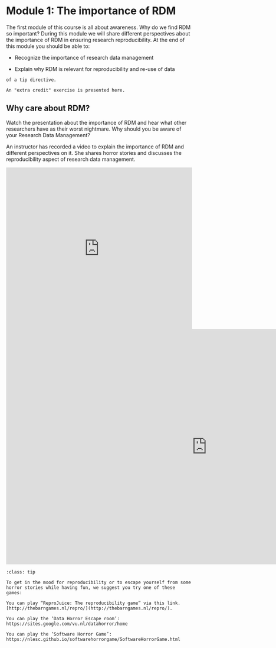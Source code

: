 # Module 1: The importance of RDM
The first module of this course is all about awareness. Why do we find RDM so important? During this module we will share different perspectives about the importance of RDM in ensuring research reproducibility. At the end of this module you should be able to:

-   Recognize the importance of research data management
    
-   Explain why RDM is relevant for reproducibility and re-use of data
    
```{tip} This is an example
of a tip directive.
```
```{admonition} Extra credit
An "extra credit" exercise is presented here.
```

## Why care about RDM?

Watch the presentation about the importance of RDM and hear what other researchers have as their worst nightmare. Why should you be aware of your Research Data Management?

An instructor has recorded a video to explain the importance of RDM and different perspectives on it. She shares horror stories and discusses the reproducibility aspect of research data management.

  
<iframe src="https://collegerama.tudelft.nl/Mediasite/Play/3d2eb68a00e94d92986dfcfd37f30e101d" aria-label="Module 1" width="100%" height="437" frameborder="0" allowfullscreen="allowfullscreen" allow="autoplay *; geolocation *; microphone *; camera *; midi *; encrypted-media *"></iframe><script src="https://tudelft.h5p.com/js/h5p-resizer.js" charset="UTF-8"></script>


<iframe src="https://tudelft.h5p.com/content/1291934694479195817/embed" aria-label="Module 1- Reference" width="1088" height="637" frameborder="0" allowfullscreen="allowfullscreen" allow="autoplay *; geolocation *; microphone *; camera *; midi *; encrypted-media *"></iframe><script src="https://tudelft.h5p.com/js/h5p-resizer.js" charset="UTF-8"></script>

```{admonition} Suggested activity - Are you up for some games?
:class: tip

To get in the mood for reproducibility or to escape yourself from some horror stories while having fun, we suggest you try one of these games:

You can play “ReproJuice: The reproducibility game” via this link. [http://thebarngames.nl/repro/](http://thebarngames.nl/repro/).

You can play the ‘Data Horror Escape room’: https://sites.google.com/vu.nl/datahorror/home

You can play the ‘Software Horror Game’: https://nlesc.github.io/softwarehorrorgame/SoftwareHorrorGame.html

```

<!-- ```{tip}
some text
```

```{tip}
some text
``` -->